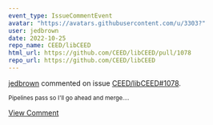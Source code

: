 ```yaml
---
event_type: IssueCommentEvent
avatar: "https://avatars.githubusercontent.com/u/3303?"
user: jedbrown
date: 2022-10-25
repo_name: CEED/libCEED
html_url: https://github.com/CEED/libCEED/pull/1078
repo_url: https://github.com/CEED/libCEED
---
```


<a href='https://github.com/jedbrown' target='_blank'>jedbrown</a> commented on issue <a href='https://github.com/CEED/libCEED/pull/1078' target='_blank'>CEED/libCEED#1078</a>.

<small>Pipelines pass so I'll go ahead and merge....</small>

<a href='https://github.com/CEED/libCEED/pull/1078' target='_blank'>View Comment</a>